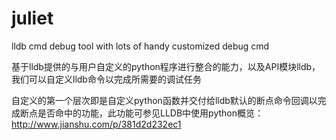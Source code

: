 # juliet
lldb cmd debug tool with lots of handy customized debug cmd 

基于lldb提供的与用户自定义的python程序进行整合的能力，以及API模块lldb，我们可以自定义lldb命令以完成所需要的调试任务

自定义的第一个层次即是自定义python函数并交付给lldb默认的断点命令回调以完成断点是否命中的功能，此功能可参见LLDB中使用python概览：http://www.jianshu.com/p/381d2d232ec1
